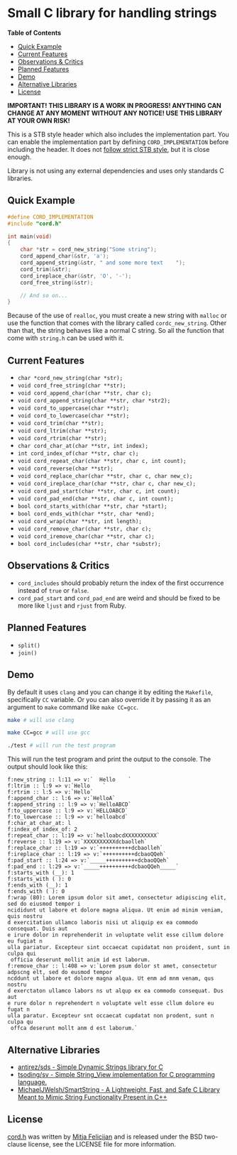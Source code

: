 # Small C library for handling strings

**Table of Contents**

- [Quick Example](#quick-example)
- [Current Features](#current-features)
- [Observations \& Critics](#observations--critics)
- [Planned Features](#planned-features)
- [Demo](#demo)
- [Alternative Libraries](#alternative-libraries)
- [License](#license)


**IMPORTANT! THIS LIBRARY IS A WORK IN PROGRESS! ANYTHING CAN CHANGE AT ANY MOMENT WITHOUT ANY NOTICE! USE THIS LIBRARY AT YOUR OWN RISK!**

This is a STB style header which also includes the implementation part. You can enable the implementation part by defining `CORD_IMPLEMENTATION` before including the header. It does not [follow strict STB style](https://github.com/nothings/stb/blob/master/docs/stb_howto.txt), but it is close enough.

Library is not using any external dependencies and uses only standards C libraries.

## Quick Example

```c
#define CORD_IMPLEMENTATION
#include "cord.h"

int main(void)
{
    char *str = cord_new_string("Some string");
    cord_append_char(&str, 'a');
    cord_append_string(&str, " and some more text    ");
    cord_trim(&str);
    cord_ireplace_char(&str, 'O', '-');
    cord_free_string(&str);

    // And so on...
}
```

Because of the use of `realloc`, you must create a new string with `malloc` or use the function that comes with the library called `cordc_new_string`. Other than that, the string behaves like a normal C string. So all the function that come with `string.h` can be used with it.

## Current Features

- `char *cord_new_string(char *str);`
- `void cord_free_string(char **str);`
- `void cord_append_char(char **str, char c);`
- `void cord_append_string(char **str, char *str2);`
- `void cord_to_uppercase(char **str);`
- `void cord_to_lowercase(char **str);`
- `void cord_trim(char **str);`
- `void cord_ltrim(char **str);`
- `void cord_rtrim(char **str);`
- `char cord_char_at(char **str, int index);`
- `int cord_index_of(char **str, char c);`
- `void cord_repeat_char(char **str, char c, int count);`
- `void cord_reverse(char **str);`
- `void cord_replace_char(char **str, char c, char new_c);`
- `void cord_ireplace_char(char **str, char c, char new_c);`
- `void cord_pad_start(char **str, char c, int count);`
- `void cord_pad_end(char **str, char c, int count);`
- `bool cord_starts_with(char **str, char *start);`
- `bool cord_ends_with(char **str, char *end);`
- `void cord_wrap(char **str, int length);`
- `void cord_remove_char(char **str, char c);`
- `void cord_iremove_char(char **str, char c);`
- `bool cord_includes(char **str, char *substr);`

## Observations & Critics

- `cord_includes` should probably return the index of the first occurrence instead of `true` or `false`.
- `cord_pad_start` and `cord_pad_end` are weird and should be fixed to be more like `ljust` and `rjust` from Ruby.

## Planned Features

- `split()`
- `join()`

## Demo

By default it uses `clang` and you can change it by editing the `Makefile`, specifically `CC` variable. Or you can also override it by passing it as an argument to `make` command like `make CC=gcc`.

```sh
make # will use clang

make CC=gcc # will use gcc

./test # will run the test program
```

This will run the test program and print the output to the console. The output should look like this:

```text
f:new_string :: l:11 => v:`  Hello    `
f:ltrim :: l:9 => v:`Hello    `
f:rtrim :: l:5 => v:`Hello`
f:append_char :: l:6 => v:`HelloA`
f:append_string :: l:9 => v:`HelloABCD`
f:to_uppercase :: l:9 => v:`HELLOABCD`
f:to_lowercase :: l:9 => v:`helloabcd`
f:char_at char_at: l
f:index_of index_of: 2
f:repeat_char :: l:19 => v:`helloabcdXXXXXXXXXX`
f:reverse :: l:19 => v:`XXXXXXXXXXdcbaolleh`
f:replace_char :: l:19 => v:`++++++++++dcbaolleh`
f:ireplace_char :: l:19 => v:`++++++++++dcbaoQQeh`
f:pad_start :: l:24 => v:`_____++++++++++dcbaoQQeh`
f:pad_end :: l:29 => v:`_____++++++++++dcbaoQQeh_____`
f:starts_with (__): 1
f:starts_with ( ): 0
f:ends_with (__): 1
f:ends_with ( ): 0
f:wrap (80): Lorem ipsum dolor sit amet, consectetur adipiscing elit, sed do eiusmod tempor i
ncididunt ut labore et dolore magna aliqua. Ut enim ad minim veniam, quis nostru
d exercitation ullamco laboris nisi ut aliquip ex ea commodo consequat. Duis aut
e irure dolor in reprehenderit in voluptate velit esse cillum dolore eu fugiat n
ulla pariatur. Excepteur sint occaecat cupidatat non proident, sunt in culpa qui
 officia deserunt mollit anim id est laborum.
f:remove_char :: l:408 => v:`Lorem psum dolor st amet, consectetur adpscng elt, sed do eusmod tempor 
ncddunt ut labore et dolore magna alqua. Ut enm ad mnm venam, qus nostru
d exerctaton ullamco labors ns ut alqup ex ea commodo consequat. Dus aut
e rure dolor n reprehendert n voluptate velt esse cllum dolore eu fugat n
ulla paratur. Excepteur snt occaecat cupdatat non prodent, sunt n culpa qu
 offca deserunt mollt anm d est laborum.`
```

## Alternative Libraries

- [antirez/sds - Simple Dynamic Strings library for C](https://github.com/antirez/sds)
- [tsoding/sv - Simple String_View implementation for C programming language.](https://github.com/tsoding/sv)
- [MichaelJWelsh/SmartString - A Lightweight, Fast, and Safe C Library Meant to Mimic String Functionality Present in C++](https://github.com/MichaelJWelsh/SmartString)

## License

[cord.h](https://github.com/mitjafelicijan/cord.h) was written by [Mitja Felicijan](https://mitjafelicijan.com/) and is released under the BSD two-clause license, see the LICENSE file for more information.
